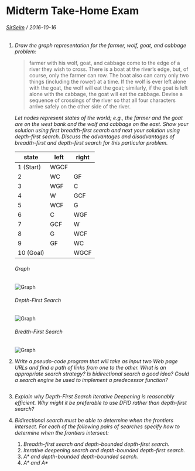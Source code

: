 # Midterm Take-Home Exam
###### [SirSeim](https://twitter.com/sirseim) / 2016-10-16

1.  _Draw the graph representation for the farmer, wolf, goat, and cabbage problem:_

    > farmer with his wolf, goat, and cabbage come to the edge of a river they wish to cross. There is a boat at the river’s edge, but, of course, only the farmer can row. The boat also can carry only two things (including the rower) at a time. If the wolf is ever left alone with the goat, the wolf will eat the goat; similarly, if the goat is left alone with the cabbage, the goat will eat the cabbage. Devise a sequence of crossings of the river so that all four characters arrive safely on the other side of the river.

    _Let nodes represent states of the world; e.g., the farmer and the goat are on the west bank and the wolf and cabbage on the east. Show your solution using first breadth-first search and next your solution using depth-first search. Discuss the advantages and disadvantages of breadth-first and depth-first search for this particular problem._

    state | left | right
    --- | --- | ---
    1 (Start) | WGCF | 
    2 | WC | GF
    3 | WGF | C
    4 | W | GCF
    5 | WCF | G
    6 | C | WGF
    7 | GCF | W
    8 | G | WCF
    9 | GF | WC
    10 (Goal) |  | WGCF

    ###### Graph
    ![Graph](https://cdn.rawgit.com/sirseim/cmsi485/master/exam1/diagram1.svg)

    ###### Depth-First Search
    ![Graph](https://cdn.rawgit.com/sirseim/cmsi485/master/exam1/diagram2.svg)

    ###### Bredth-First Search
    ![Graph](https://cdn.rawgit.com/sirseim/cmsi485/master/exam1/diagram3.svg)

2.  _Write a pseudo-code program that will take as input two Web page URLs and find a path of links from one to the other. What is an appropriate search strategy? Is bidirectional search a good idea? Could a search engine be used to implement a predecessor function?_

  
  ```
  
  ```

3.  _Explain why Depth-First Search Iterative Deepening is reasonably efficient. Why might it be preferable to use DFID rather than depth-first search?_

4.  _Bidirectional search must be able to determine when the frontiers intersect. For each of the following pairs of searches specify how to determine when the frontiers intersect:_
    1.  _Breadth-first search and depth-bounded depth-first search._
    2.  _Iterative deepening search and depth-bounded depth-first search._
    3.  _A* and depth-bounded depth-bounded search._
    4.  _A* and A*_